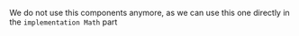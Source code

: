We do not use this components anymore, as we can use this one directly in the `implementation Math` part
